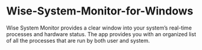 # Wise-System-Monitor-for-Windows
Wise System Monitor provides a clear window into your system’s real-time processes and hardware status. The app provides you with an organized list of all the processes that are run by both user and system. 
